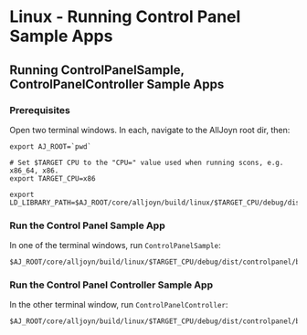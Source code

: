 # Linux - Running Control Panel Sample Apps

## Running ControlPanelSample, ControlPanelController Sample Apps

### Prerequisites

Open two terminal windows.  In each, navigate to the AllJoyn root dir, then:

```
export AJ_ROOT=`pwd`

# Set $TARGET CPU to the "CPU=" value used when running scons, e.g. x86_64, x86.
export TARGET_CPU=x86

export LD_LIBRARY_PATH=$AJ_ROOT/core/alljoyn/build/linux/$TARGET_CPU/debug/dist/cpp/lib:$AJ_ROOT/core/alljoyn/build/linux/$TARGET_CPU/debug/dist/about/lib:$AJ_ROOT/core/alljoyn/build/linux/$TARGET_CPU/debug/dist/controlpanel/lib:$AJ_ROOT/core/alljoyn/build/linux/$TARGET_CPU/debug/dist/notification/lib:$AJ_ROOT/core/alljoyn/build/linux/$TARGET_CPU/debug/dist/services_common/lib:$LD_LIBRARY_PATH
```
  
### Run the Control Panel Sample App

In one of the terminal windows, run `ControlPanelSample`:

```
$AJ_ROOT/core/alljoyn/build/linux/$TARGET_CPU/debug/dist/controlpanel/bin/ControlPanelSample
```

### Run the Control Panel Controller Sample App

In the other terminal window, run `ControlPanelController`:

```
$AJ_ROOT/core/alljoyn/build/linux/$TARGET_CPU/debug/dist/controlpanel/bin/ControlPanelController
```
